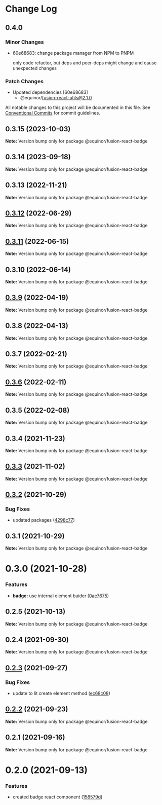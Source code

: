 # Change Log

## 0.4.0

### Minor Changes

- 60e68683: change package manager from NPM to PNPM

  only code refactor, but deps and peer-deps might change and cause unexpected changes

### Patch Changes

- Updated dependencies [60e68683]
  - @equinor/fusion-react-utils@2.1.0

All notable changes to this project will be documented in this file.
See [Conventional Commits](https://conventionalcommits.org) for commit guidelines.

## 0.3.15 (2023-10-03)

**Note:** Version bump only for package @equinor/fusion-react-badge

## 0.3.14 (2023-09-18)

**Note:** Version bump only for package @equinor/fusion-react-badge

## 0.3.13 (2022-11-21)

**Note:** Version bump only for package @equinor/fusion-react-badge

## [0.3.12](https://github.com/equinor/fusion-react-components/compare/@equinor/fusion-react-badge@0.3.11...@equinor/fusion-react-badge@0.3.12) (2022-06-29)

**Note:** Version bump only for package @equinor/fusion-react-badge

## [0.3.11](https://github.com/equinor/fusion-react-components/compare/@equinor/fusion-react-badge@0.3.10...@equinor/fusion-react-badge@0.3.11) (2022-06-15)

**Note:** Version bump only for package @equinor/fusion-react-badge

## 0.3.10 (2022-06-14)

**Note:** Version bump only for package @equinor/fusion-react-badge

## [0.3.9](https://github.com/equinor/fusion-react-components/compare/@equinor/fusion-react-badge@0.3.8...@equinor/fusion-react-badge@0.3.9) (2022-04-19)

**Note:** Version bump only for package @equinor/fusion-react-badge

## 0.3.8 (2022-04-13)

**Note:** Version bump only for package @equinor/fusion-react-badge

## 0.3.7 (2022-02-21)

**Note:** Version bump only for package @equinor/fusion-react-badge

## [0.3.6](https://github.com/equinor/fusion-react-components/compare/@equinor/fusion-react-badge@0.3.5...@equinor/fusion-react-badge@0.3.6) (2022-02-11)

**Note:** Version bump only for package @equinor/fusion-react-badge

## 0.3.5 (2022-02-08)

**Note:** Version bump only for package @equinor/fusion-react-badge

## 0.3.4 (2021-11-23)

**Note:** Version bump only for package @equinor/fusion-react-badge

## [0.3.3](https://github.com/equinor/fusion-react-components/compare/@equinor/fusion-react-badge@0.3.2...@equinor/fusion-react-badge@0.3.3) (2021-11-02)

**Note:** Version bump only for package @equinor/fusion-react-badge

## [0.3.2](https://github.com/equinor/fusion-react-components/compare/@equinor/fusion-react-badge@0.3.1...@equinor/fusion-react-badge@0.3.2) (2021-10-29)

### Bug Fixes

- updated packages ([4298c77](https://github.com/equinor/fusion-react-components/commit/4298c778c4c5385398a92d8b71feee3b17ba64c0))

## 0.3.1 (2021-10-29)

**Note:** Version bump only for package @equinor/fusion-react-badge

# 0.3.0 (2021-10-28)

### Features

- **badge:** use internal element buider ([0ae7675](https://github.com/equinor/fusion-react-components/commit/0ae7675846bdb815a235bcf4061ee0de12bb2d94))

## 0.2.5 (2021-10-13)

**Note:** Version bump only for package @equinor/fusion-react-badge

## 0.2.4 (2021-09-30)

**Note:** Version bump only for package @equinor/fusion-react-badge

## [0.2.3](https://github.com/equinor/fusion-react-components/compare/@equinor/fusion-react-badge@0.2.2...@equinor/fusion-react-badge@0.2.3) (2021-09-27)

### Bug Fixes

- update to lit create element method ([ec68c08](https://github.com/equinor/fusion-react-components/commit/ec68c08d5cbcba43a1b8ca064cccc73662f17421))

## [0.2.2](https://github.com/equinor/fusion-react-components/compare/@equinor/fusion-react-badge@0.2.1...@equinor/fusion-react-badge@0.2.2) (2021-09-23)

**Note:** Version bump only for package @equinor/fusion-react-badge

## 0.2.1 (2021-09-16)

**Note:** Version bump only for package @equinor/fusion-react-badge

# 0.2.0 (2021-09-13)

### Features

- created badge react component ([158579d](https://github.com/equinor/fusion-react-components/commit/158579df3d316a26d6f6251da353747e93660944))
